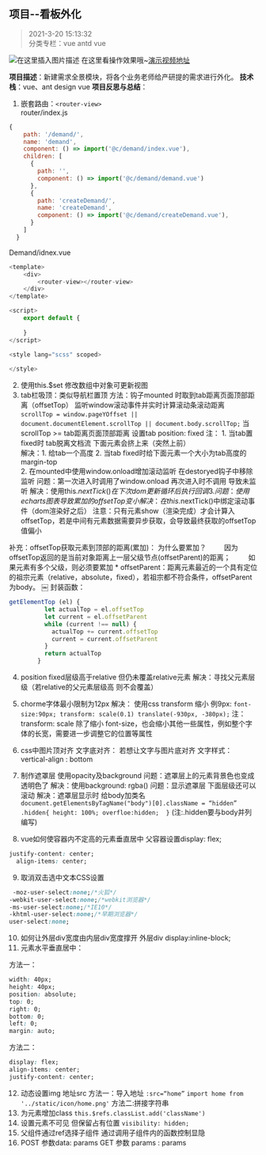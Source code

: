 ## 项目--看板外化
> 2021-3-20 15:13:32 
<br>分类专栏：vue antd vue 

![在这里插入图片描述](https://img-blog.csdnimg.cn/20210323105632616.jpg?x-oss-process=image/watermark,type_ZmFuZ3poZW5naGVpdGk,shadow_10,text_aHR0cHM6Ly9ibG9nLmNzZG4ubmV0L3FxXzQ2MzYzNzkw,size_16,color_FFFFFF,t_70#pic_center)
在这里看操作效果哦~[演示视频地址](https://blog.csdn.net/qq_46363790/article/details/115082425)

**项目描述**：新建需求全景模块，将各个业务老师给产研提的需求进行外化。
**技术栈**：vue、ant design vue
**项目反思与总结**：
1. 嵌套路由：`<router-view>`  
router/index.js
```javascript
{
    path: '/demand/',
    name: 'demand',
    component: () => import('@c/demand/index.vue'),
    children: [
      {
        path: '',
        component: () => import('@c/demand/demand.vue')
      },
      {
        path: 'createDemand/',
        name: 'createDemand',
        component: () => import('@c/demand/createDemand.vue'),
      }
    ]
  }
```

Demand/idnex.vue

```javascript
<template>
    <div>
        <router-view></router-view>
    </div>
</template>

<script>
    export default {
        
    }
</script>

<style lang="scss" scoped>
                                                                                     
</style>
```

2. 使用this.$set 修改数组中对象可更新视图 
3. tab栏吸顶：类似导航栏置顶                                                                                                         方法：钩子mounted 时取到tab距离页面顶部距离（offsetTop）                                                                                             监听window滚动事件并实时计算滚动条滚动距离                                                                       
`scrollTop =
        window.pageYOffset ||
        document.documentElement.scrollTop ||
        document.body.scrollTop;`
   当scrollTop >= tab距离页面顶部距离  设置tab position: fixed
   注： 1. 当tab置fixed时 tab脱离文档流 下面元素会挤上来（突然上前）  
           解决：1. 给tab一个高度 2. 当tab fixed时给下面元素一个大小为tab高度的margin-top         
           2. 在mounted中使用window.onload增加滚动监听 在destoryed钩子中移除监听                          问题：第一次进入时调用了window.onload 再次进入时不调用 导致未监听                                               解决：使用this.$nextTick() 在下次dom更新循环后执行回调
	   3. 问题：使用echarts图表 导致累加的offsetTop变小
		解决： 在this.$nextTick()中绑定滚动事件（dom渲染好之后）
注意：只有元素show（渲染完成）才会计算入offsetTop，若是中间有元素数据需要异步获取，会导致最终获取的offsetTop值偏小
        
补充：offsetTop获取元素到顶部的距离(累加)：  为什么要累加？
　　 因为offsetTop返回的是当前对象距离上一层父级节点(offsetParent)的距离；
　　 如果元素有多个父级，则必须要累加
          *  offsetParent：距离元素最近的一个具有定位的祖宗元素（relative，absolute，fixed），若祖宗都不符合条件，offsetParent为body。
￼
   封装函数：

```javascript
getElementTop (el) {
          let actualTop = el.offsetTop
          let current = el.offsetParent
          while (current !== null) {
            actualTop += current.offsetTop
            current = current.offsetParent
          }
          return actualTop
        }
```
                                                              
4. position   fixed层级高于relative 但仍未覆盖relative元素 解决：寻找父元素层级（若relative的父元素层级高 则不会覆盖）

5. chorme字体最小限制为12px 解决： 使用css transform 缩小                                                           例9px:   `font-size:90px; transform: scale(0.1) translate(-930px, -380px);`                                                                 注：transform: scale 除了缩小 font-size，也会缩小其他一些属性，例如整个字体的长宽，需要进一步调整它的位置等属性
6. css中图片顶对齐 文字底对齐： 若想让文字与图片底对齐 文字样式：vertical-align : bottom
7. 制作遮罩层 使用opacity及background 问题：遮罩层上的元素背景色也变成透明色了               解决：使用background: rgba()                                                                                                  问题：显示遮罩层 下面层级还可以滚动                                                                                        解决：遮罩层显示时 给body加类名      `document.getElementsByTagName("body")[0].className = “hidden”          .hidden{ height: 100%; overfloe:hidden;  }` 
(注:.hidden要与body并列编写)
 8. vue如何使容器内不定高的元素垂直居中 父容器设置display: flex;
```css
justify-content: center;
  align-items: center;
```
9. 取消双击选中文本CSS设置       

```css
 -moz-user-select:none;/*火狐*/
-webkit-user-select:none;/*webkit浏览器*/
-ms-user-select:none;/*IE10*/
-khtml-user-select:none;/*早期浏览器*/
user-select:none;
```

10. 如何让外层div宽度由内层div宽度撑开  外层div display:inline-block;
11. 元素水平垂直居中：

方法一：
```css
width: 40px;
height: 40px;
position: absolute;
top: 0;
right: 0;
bottom: 0;
left: 0;
margin: auto;
```
方法二： 

```css
display: flex;
align-items: center;
justify-content: center;
```


12. 动态设置img 地址src 方法一：导入地址 `:src=“home”`  `import home from '../static/icon/home.png'` 方法二:拼接字符串
13. 为元素增加class `this.$refs.classList.add('className')`
14. 设置元素不可见 但保留占有位置 `visibility: hidden;`
15. 父组件通过ref选择子组件 通过调用子组件内的函数控制显隐
16. POST 参数data: params   GET 参数 params : params